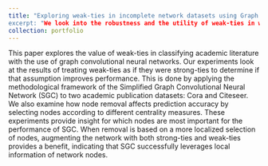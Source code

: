 ```yaml
---
title: "Exploring weak-ties in incomplete network datasets using Graph Convolutional Networks
excerpt: "We look into the robustness and the utility of weak-ties in with the use of graph convolutional neural networks. 1<br/><img src='/images/500x300.png'>"
collection: portfolio
---
```


This paper explores the value of weak-ties in classifying academic literature with the use of graph convolutional neural networks. Our experiments look at the results of treating weak-ties as if they were strong-ties to determine if that assumption improves performance. This is done by applying the methodological framework of the Simplified Graph Convolutional Neural Network (SGC) to two academic publication datasets: Cora and Citeseer.  We also examine how node removal affects prediction accuracy by selecting nodes according to different centrality measures.  These experiments provide insight for which nodes are most important for the performance of SGC.
 When removal is based on a more localized selection of nodes, augmenting the network with both strong-ties and weak-ties provides a benefit, indicating that SGC successfully leverages local information of network nodes. 
